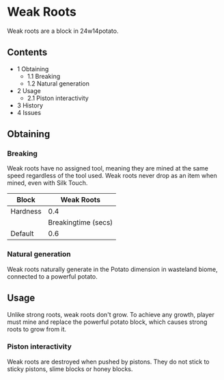 # Weak Roots
Weak roots are a block in 24w14potato.

## Contents
- 1 Obtaining
	- 1.1 Breaking
	- 1.2 Natural generation
- 2 Usage
	- 2.1 Piston interactivity
- 3 History
- 4 Issues

## Obtaining
### Breaking
Weak roots have no assigned tool, meaning they are mined at the same speed regardless of the tool used. Weak roots never drop as an item when mined, even with Silk Touch.

| Block    | Weak Roots          |
|----------|---------------------|
| Hardness | 0.4                 |
|          | Breakingtime (secs) |
| Default  | 0.6                 |

### Natural generation
Weak roots naturally generate in the Potato dimension in wasteland biome, connected to a powerful potato.

## Usage
Unlike strong roots, weak roots don't grow. To achieve any growth, player must mine and replace the powerful potato block, which causes strong roots to grow from it.

### Piston interactivity
Weak roots are destroyed when pushed by pistons. They do not stick to sticky pistons, slime blocks or honey blocks.


